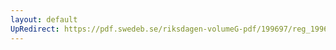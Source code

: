 ```yaml
---
layout: default
UpRedirect: https://pdf.swedeb.se/riksdagen-volumeG-pdf/199697/reg_199697/reg_199697_0129.pdf
---
```

